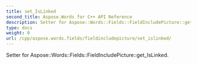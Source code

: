 ```yaml
---
title: set_IsLinked
second_title: Aspose.Words for C++ API Reference
description: Setter for Aspose::Words::Fields::FieldIncludePicture::get_IsLinked. 
type: docs
weight: 0
url: /cpp/aspose.words.fields/fieldincludepicture/set_islinked/
---
```


Setter for Aspose::Words::Fields::FieldIncludePicture::get_IsLinked. 

